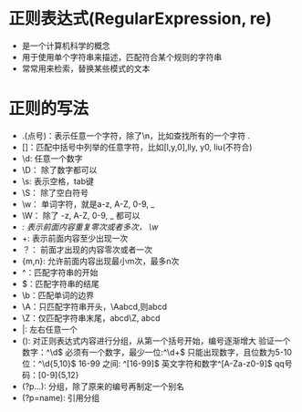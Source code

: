 # 正则表达式(RegularExpression, re)
- 是一个计算机科学的概念
- 用于使用单个字符串来描述，匹配符合某个规则的字符串
- 常常用来检索，替换某些模式的文本
    
# 正则的写法
- .(点号)：表示任意一个字符，除了\n，比如查找所有的一个字符 \.
- []：匹配中括号中列举的任意字符，比如[l,y,0],lly, y0, liu(不符合)
- \d: 任意一个数字
- \D： 除了数字都可以
- \s: 表示空格，tab键
- \S： 除了空白符号
- \w： 单词字符，就是a-z, A-Z, 0-9, _
- \W： 除了 -z, A-Z, 0-9, _ 都可以
- *: 表示前面内容重复零次或者多次， \w*
- +: 表示前面内容至少出现一次
- ？： 前面才出现的内容零次或者一次
- {m,n}: 允许前面内容出现最小m次，最多n次
- ^：匹配字符串的开始
- $：匹配字符串的结尾
- \b：匹配单词的边界
- \A：只匹配字符串开头，\Aabcd,则abcd
- \Z：仅匹配字符串末尾，abcd\Z, abcd
- |: 左右任意一个
- (): 对正则表达式内容进行分组，从第一个括号开始，编号逐渐增大
        验证一个数字：^\d$
        必须有一个数字，最少一位:^\d+$
        只能出现数字，且位数为5-10位：^\d{5,10}$
        16-99 之间: ^[16-99]$
        英文字符和数字^[A-Za-z0-9]$
        qq号码：[0-9]{5,12}
- (?p<name>...): 分组，除了原来的编号再制定一个别名
- (?p=name): 引用分组